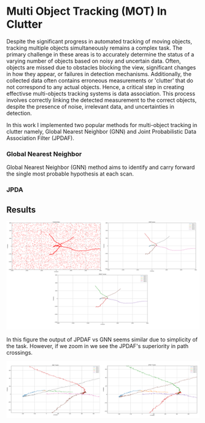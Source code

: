 # Multi Object Tracking (MOT) In Clutter
Despite the significant progress in automated tracking of moving objects, tracking multiple objects simultaneously remains a complex task. The primary challenge in these areas is to accurately determine the status of a varying number of objects based on noisy and uncertain data. Often, objects are missed due to obstacles blocking the view, significant changes in how they appear, or failures in detection mechanisms. Additionally, the collected data often contains erroneous measurements or 'clutter' that do not correspond to any actual objects. Hence, a critical step in creating effectivse multi-objects tracking systems is data association. This process involves correctly linking the detected measurement to the correct objects, despite the presence of noise, irrelevant data, and uncertainties in detection.

In this work I implemented two popular methods for multi-object tracking in clutter namely, Global Nearest Neighbor (GNN) and Joint Probabilistic Data Association Filter (JPDAF).

###  Global Nearest Neighbor 

Global Nearest Neighbor (GNN) method aims to identify and carry forward the single most probable hypothesis at each scan.

### JPDA

## Results
![Figure 1 - JPDA VS GNN](image.png)

In this figure the output of JPDAF vs GNN seems similar due to simplicity of the task. However, if we zoom in we see the JPDAF's superiority in path crossings.

![Alt text](<plots/Screenshot from 2024-01-03 16-08-46.png>)